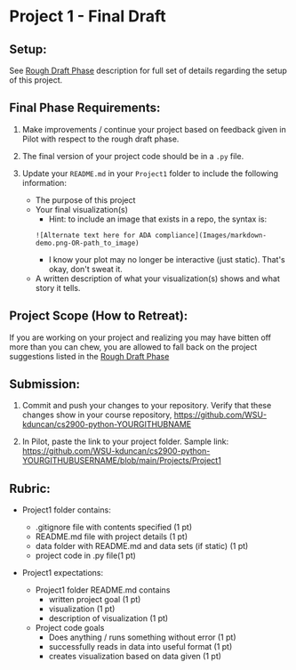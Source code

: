 # Project 1 - Final Draft

## Setup:

See [Rough Draft Phase](project1.0.md) description for full set of details regarding the setup of this project.

## Final Phase Requirements:

1. Make improvements / continue your project based on feedback given in Pilot with respect to the rough draft phase.

2. The final version of your project code should be in a `.py` file. 

3. Update your `README.md` in your `Project1` folder to include the following information:
    - The purpose of this project
    - Your final visualization(s)
        - Hint: to include an image that exists in a repo, the syntax is:
        ```
        ![Alternate text here for ADA compliance](Images/markdown-demo.png-OR-path_to_image)
        ```
        - I know your plot may no longer be interactive (just static).  That's okay, don't sweat it.
    - A written description of what your visualization(s) shows and what story it tells.

## Project Scope (How to Retreat):

If you are working on your project and realizing you may have bitten off more than you can chew, you are allowed to fall back on the project suggestions listed in the [Rough Draft Phase](project1.0.md)

## Submission:

1. Commit and push your changes to your repository.  Verify that these changes show in your course repository, https://github.com/WSU-kduncan/cs2900-python-YOURGITHUBNAME

2. In Pilot, paste the link to your project folder.  Sample link: https://github.com/WSU-kduncan/cs2900-python-YOURGITHUBUSERNAME/blob/main/Projects/Project1

## Rubric:

- Project1 folder contains:
    - .gitignore file with contents specified (1 pt)
    - README.md file with project details (1 pt)
    - data folder with README.md and data sets (if static) (1 pt)
    - project code in .py file(1 pt)

- Project1 expectations:
    - Project1 folder README.md contains 
        - written project goal (1 pt)
        - visualization (1 pt)
        - description of visualization (1 pt)
    - Project code goals
        - Does anything / runs something without error (1 pt)
        - successfully reads in data into useful format (1 pt)
        - creates visualization based on data given (1 pt)
